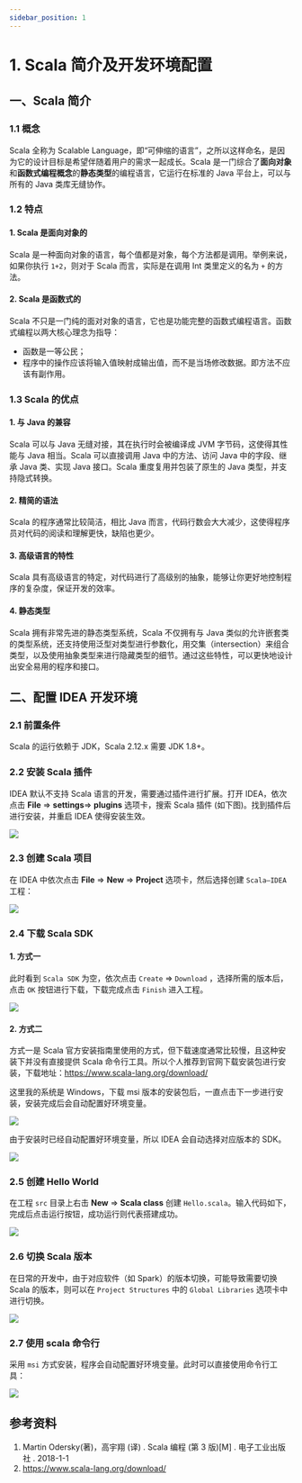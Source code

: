 ```yaml
---
sidebar_position: 1
---
```


# 1. Scala 简介及开发环境配置

## 一、Scala 简介

### 1.1 概念

Scala 全称为 Scalable Language，即“可伸缩的语言”，之所以这样命名，是因为它的设计目标是希望伴随着用户的需求一起成长。Scala 是一门综合了**面向对象**和**函数式编程概念**的**静态类型**的编程语言，它运行在标准的 Java 平台上，可以与所有的 Java 类库无缝协作。



### 1.2 特点

#### 1. Scala 是面向对象的

Scala 是一种面向对象的语言，每个值都是对象，每个方法都是调用。举例来说，如果你执行 `1+2`，则对于 Scala 而言，实际是在调用 Int 类里定义的名为 `+` 的方法。

#### 2. Scala 是函数式的

Scala 不只是一门纯的面对对象的语言，它也是功能完整的函数式编程语言。函数式编程以两大核心理念为指导：

+ 函数是一等公民；
+ 程序中的操作应该将输入值映射成输出值，而不是当场修改数据。即方法不应该有副作用。



### 1.3 Scala 的优点

#### 1. 与 Java 的兼容

Scala 可以与 Java 无缝对接，其在执行时会被编译成 JVM 字节码，这使得其性能与 Java 相当。Scala 可以直接调用 Java 中的方法、访问 Java 中的字段、继承 Java 类、实现 Java 接口。Scala 重度复用并包装了原生的 Java 类型，并支持隐式转换。

#### 2. 精简的语法

Scala 的程序通常比较简洁，相比 Java 而言，代码行数会大大减少，这使得程序员对代码的阅读和理解更快，缺陷也更少。

#### 3. 高级语言的特性

Scala 具有高级语言的特定，对代码进行了高级别的抽象，能够让你更好地控制程序的复杂度，保证开发的效率。

#### 4. 静态类型

Scala 拥有非常先进的静态类型系统，Scala 不仅拥有与 Java 类似的允许嵌套类的类型系统，还支持使用泛型对类型进行参数化，用交集（intersection）来组合类型，以及使用抽象类型来进行隐藏类型的细节。通过这些特性，可以更快地设计出安全易用的程序和接口。


## 二、配置 IDEA 开发环境

### 2.1 前置条件

Scala 的运行依赖于 JDK，Scala 2.12.x 需要 JDK 1.8+。

### 2.2 安装 Scala 插件

IDEA 默认不支持 Scala 语言的开发，需要通过插件进行扩展。打开 IDEA，依次点击 **File** => **settings**=> **plugins** 选项卡，搜索 Scala 插件 (如下图)。找到插件后进行安装，并重启 IDEA 使得安装生效。

![](/pictures/idea-scala-plugin.png)



### 2.3 创建 Scala 项目

在 IDEA 中依次点击 **File** => **New** => **Project** 选项卡，然后选择创建 `Scala—IDEA` 工程：

![](/pictures/idea-newproject-scala.png)


### 2.4 下载 Scala SDK

#### 1. 方式一

此时看到 `Scala SDK` 为空，依次点击 `Create` => `Download` ，选择所需的版本后，点击 `OK` 按钮进行下载，下载完成点击 `Finish` 进入工程。

![](/pictures/idea-scala-select.png)



#### 2. 方式二

方式一是 Scala 官方安装指南里使用的方式，但下载速度通常比较慢，且这种安装下并没有直接提供 Scala 命令行工具。所以个人推荐到官网下载安装包进行安装，下载地址：https://www.scala-lang.org/download/

这里我的系统是 Windows，下载 msi 版本的安装包后，一直点击下一步进行安装，安装完成后会自动配置好环境变量。

![](/pictures/scala-other-resources.png)



由于安装时已经自动配置好环境变量，所以 IDEA 会自动选择对应版本的 SDK。

![](/pictures/idea-scala-2.1.8.png)



### 2.5 创建 Hello World

在工程 `src` 目录上右击 **New** => **Scala class** 创建 `Hello.scala`。输入代码如下，完成后点击运行按钮，成功运行则代表搭建成功。

![](/pictures/scala-hello-world.png)


### 2.6 切换 Scala 版本

在日常的开发中，由于对应软件（如 Spark）的版本切换，可能导致需要切换 Scala 的版本，则可以在 `Project Structures` 中的 `Global Libraries` 选项卡中进行切换。

![](/pictures/idea-scala-change.png)


### 2.7 使用 scala 命令行

采用 `msi` 方式安装，程序会自动配置好环境变量。此时可以直接使用命令行工具：

![](/pictures/scala-shell.png)



## 参考资料

1. Martin Odersky(著)，高宇翔 (译) . Scala 编程 (第 3 版)[M] . 电子工业出版社 . 2018-1-1 
2. https://www.scala-lang.org/download/
